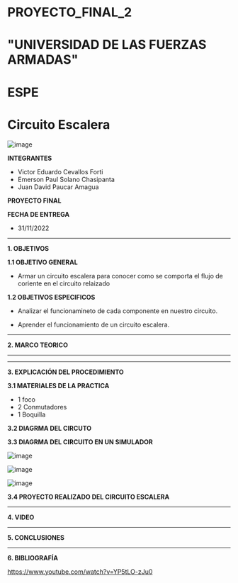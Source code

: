 # PROYECTO_FINAL_2
# "UNIVERSIDAD DE LAS FUERZAS ARMADAS"
# ESPE
# Circuito Escalera

![image](https://user-images.githubusercontent.com/116772918/200762591-a164d8db-c02e-4269-8bb4-0bc4c810d79f.png)

**INTEGRANTES**
 
* Victor Eduardo Cevallos Forti
* Emerson Paul Solano Chasipanta
* Juan David Paucar Amagua


**PROYECTO FINAL**

**FECHA DE ENTREGA**
* 31/11/2022
--------------------------------------------------------------------------------------------------------------------------------------------------------------------------------------


**1. OBJETIVOS**


**1.1  OBJETIVO GENERAL**

* Armar un circuito escalera para conocer como se comporta el flujo de coriente  en el circuito relaizado

**1.2  OBJETIVOS ESPECIFICOS**

* Analizar el funcionamineto de cada componente en nuestro circuito.

* Aprender el funcionamiento de un circuito escalera.

 

--------------------------------------------------------------------------------------------------------------------------------------------------------------------------------------
**2. MARCO TEORICO**



-------------------------------------------------------------------------------------------------------------------------------------------------------------------------------------





--------------------------------------------------------------------------------------------------------------------------------------------------------------------------------------
**3. EXPLICACIÓN DEL PROCEDIMIENTO**




**3.1 MATERIALES DE LA PRACTICA**

* 1 foco
* 2 Conmutadores
* 1 Boquilla


**3.2 DIAGRMA DEL CIRCUTO**





**3.3 DIAGRMA DEL CIRCUITO EN UN SIMULADOR**

![image](https://user-images.githubusercontent.com/116772918/213185449-47680027-29bf-4b1a-8a39-62ac093dac72.png)

![image](https://user-images.githubusercontent.com/116772918/213186140-e8f8c292-c87d-40dd-bcaf-3b02a06dd7ff.png)

![image](https://user-images.githubusercontent.com/116772918/213186583-69c21bb8-aef2-4692-88fa-9c11beb454ba.png)


**3.4 PROYECTO REALIZADO DEL CIRCUITO ESCALERA** 







--------------------------------------------------------------------------------------------------------------------------------------------------------------------------------------

**4. VIDEO**



--------------------------------------------------------------------------------------------------------------------------------------------------------------------------------------

**5. CONCLUSIONES**




----------------------------------------------------------------------------------------------------------------------------------------------------------------------------------------

**6. BIBLIOGRAFÍA**


https://www.youtube.com/watch?v=YP5tLO-zJu0
